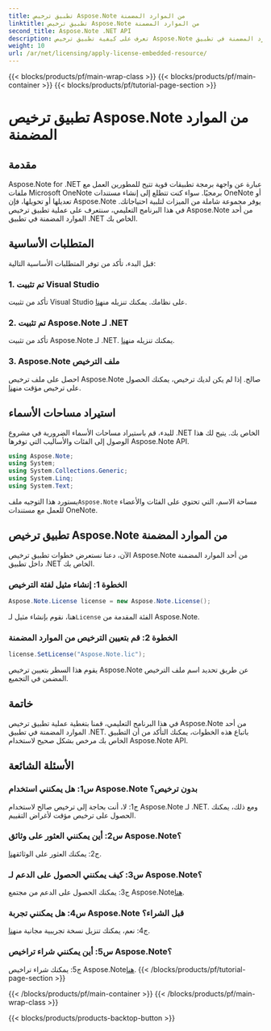 ```yaml
---
title: تطبيق ترخيص Aspose.Note من الموارد المضمنة
linktitle: تطبيق ترخيص Aspose.Note من الموارد المضمنة
second_title: Aspose.Note .NET API
description: تعرف على كيفية تطبيق ترخيص Aspose.Note من أحد الموارد المضمنة في تطبيق .NET الخاص بك. اتبع دليلنا خطوة بخطوة للتكامل السلس.
weight: 10
url: /ar/net/licensing/apply-license-embedded-resource/
---
```


{{< blocks/products/pf/main-wrap-class >}}
{{< blocks/products/pf/main-container >}}
{{< blocks/products/pf/tutorial-page-section >}}

# تطبيق ترخيص Aspose.Note من الموارد المضمنة

## مقدمة

Aspose.Note for .NET عبارة عن واجهة برمجة تطبيقات قوية تتيح للمطورين العمل مع ملفات Microsoft OneNote برمجيًا. سواء كنت تتطلع إلى إنشاء مستندات OneNote أو تعديلها أو تحويلها، فإن Aspose.Note يوفر مجموعة شاملة من الميزات لتلبية احتياجاتك. في هذا البرنامج التعليمي، سنتعرف على عملية تطبيق ترخيص Aspose.Note من أحد الموارد المضمنة في تطبيق .NET الخاص بك.

## المتطلبات الأساسية

قبل البدء، تأكد من توفر المتطلبات الأساسية التالية:

### 1. تم تثبيت Visual Studio

تأكد من تثبيت Visual Studio على نظامك. يمكنك تنزيله من[هنا](https://visualstudio.microsoft.com/).

### 2. تم تثبيت Aspose.Note لـ .NET

 تأكد من تثبيت Aspose.Note لـ .NET. يمكنك تنزيله من[هنا](https://releases.aspose.com/note/net/).

### 3. Aspose.Note ملف الترخيص

 احصل على ملف ترخيص Aspose.Note صالح. إذا لم يكن لديك ترخيص، يمكنك الحصول على ترخيص مؤقت من[هنا](https://purchase.aspose.com/temporary-license/).

## استيراد مساحات الأسماء

للبدء، قم باستيراد مساحات الأسماء الضرورية في مشروع .NET الخاص بك. يتيح لك هذا الوصول إلى الفئات والأساليب التي توفرها Aspose.Note API.

```csharp
using Aspose.Note;
using System;
using System.Collections.Generic;
using System.Linq;
using System.Text;
```

 يستورد هذا التوجيه ملف`Aspose.Note` مساحة الاسم، التي تحتوي على الفئات والأعضاء للعمل مع مستندات OneNote.

## تطبيق ترخيص Aspose.Note من الموارد المضمنة

الآن، دعنا نستعرض خطوات تطبيق ترخيص Aspose.Note من أحد الموارد المضمنة داخل تطبيق .NET الخاص بك.

### الخطوة 1: إنشاء مثيل لفئة الترخيص

```csharp
Aspose.Note.License license = new Aspose.Note.License();
```

 هنا، نقوم بإنشاء مثيل لـ`License` الفئة المقدمة من Aspose.Note.

### الخطوة 2: قم بتعيين الترخيص من الموارد المضمنة

```csharp
license.SetLicense("Aspose.Note.lic");
```

يقوم هذا السطر بتعيين ترخيص Aspose.Note عن طريق تحديد اسم ملف الترخيص المضمن في التجميع.

## خاتمة

في هذا البرنامج التعليمي، قمنا بتغطية عملية تطبيق ترخيص Aspose.Note من أحد الموارد المضمنة في تطبيق .NET. باتباع هذه الخطوات، يمكنك التأكد من أن التطبيق الخاص بك مرخص بشكل صحيح لاستخدام Aspose.Note API.

## الأسئلة الشائعة

### س1: هل يمكنني استخدام Aspose.Note بدون ترخيص؟

ج1: لا، أنت بحاجة إلى ترخيص صالح لاستخدام Aspose.Note لـ .NET. ومع ذلك، يمكنك الحصول على ترخيص مؤقت لأغراض التقييم.

### س2: أين يمكنني العثور على وثائق Aspose.Note؟

 ج2: يمكنك العثور على الوثائق[هنا](https://reference.aspose.com/note/net/).

### س3: كيف يمكنني الحصول على الدعم لـ Aspose.Note؟

 ج3: يمكنك الحصول على الدعم من مجتمع Aspose.Note[هنا](https://forum.aspose.com/c/note/28).

### س4: هل يمكنني تجربة Aspose.Note قبل الشراء؟

 ج4: نعم، يمكنك تنزيل نسخة تجريبية مجانية من[هنا](https://releases.aspose.com/).

### س5: أين يمكنني شراء تراخيص Aspose.Note؟

 ج5: يمكنك شراء تراخيص Aspose.Note[هنا](https://purchase.aspose.com/buy).
{{< /blocks/products/pf/tutorial-page-section >}}

{{< /blocks/products/pf/main-container >}}
{{< /blocks/products/pf/main-wrap-class >}}

{{< blocks/products/products-backtop-button >}}
